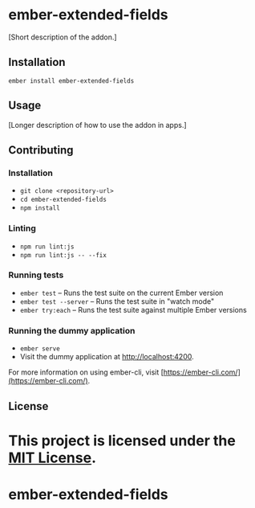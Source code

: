 ember-extended-fields
==============================================================================

[Short description of the addon.]

Installation
------------------------------------------------------------------------------

```
ember install ember-extended-fields
```


Usage
------------------------------------------------------------------------------

[Longer description of how to use the addon in apps.]


Contributing
------------------------------------------------------------------------------

### Installation

* `git clone <repository-url>`
* `cd ember-extended-fields`
* `npm install`

### Linting

* `npm run lint:js`
* `npm run lint:js -- --fix`

### Running tests

* `ember test` – Runs the test suite on the current Ember version
* `ember test --server` – Runs the test suite in "watch mode"
* `ember try:each` – Runs the test suite against multiple Ember versions

### Running the dummy application

* `ember serve`
* Visit the dummy application at [http://localhost:4200](http://localhost:4200).

For more information on using ember-cli, visit [https://ember-cli.com/](https://ember-cli.com/).

License
------------------------------------------------------------------------------

This project is licensed under the [MIT License](LICENSE.md).
=======
# ember-extended-fields
